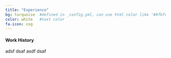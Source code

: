 ```yaml
---
title: "Experience"
bg: turquoise  #defined in _config.yml, can use html color like '#0fbfcf'
color: white   #text color
fa-icon: cog
---
```


#### Work History
adsf
dsaf
asdf
dsaf

